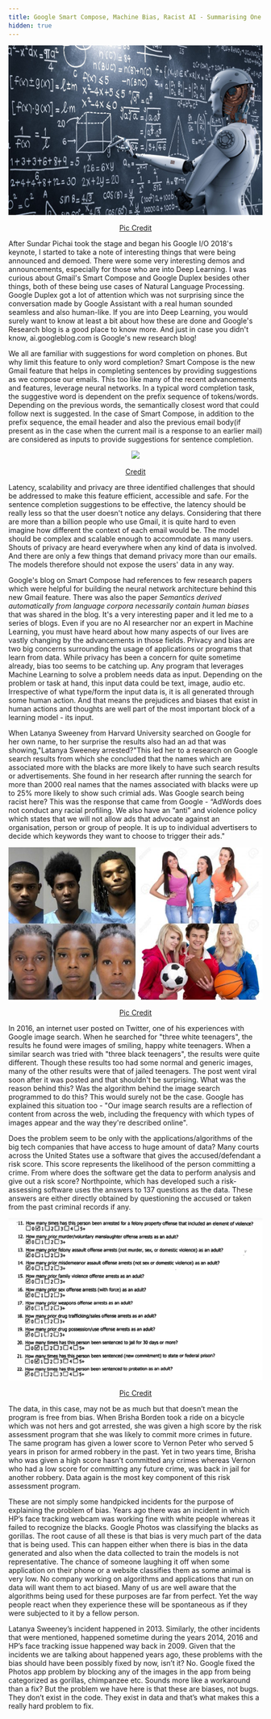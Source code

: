 ```yaml
---
title: Google Smart Compose, Machine Bias, Racist AI - Summarising One Night of Binge Reading from Blogs
hidden: true
---
```

<p align="center"><img src="/assets/images/bingereading.png"/></p>
<p align="center"><a href="https://www.forbesmiddleeast.com/en/artificial-intelligence-to-contribute-320-billion-to-the-middle-east-by-2030/">Pic Credit</a></p>  

After Sundar Pichai took the stage and began his Google I/O 2018's keynote, I started to take a note of interesting things that were being announced and demoed. There were some very interesting demos and announcements, especially for those who are into Deep Learning. I was curious about Gmail's Smart Compose and Google Duplex besides other things, both of these being use cases of Natural Language Processing. Google Duplex got a lot of attention which was not surprising since the conversation made by Google Assistant with a real human sounded seamless and also human-like. If you are into Deep Learning, you would surely want to know at least a bit about how these are done and Google's Research blog is a good place to know more. And just in case you didn't know, ai.googleblog.com is Google's new research blog!  

We all are familiar with suggestions for word completion on phones. But why limit this feature to only word completion? Smart Compose is the new Gmail feature that helps in completing sentences by providing suggestions as we compose our emails. This too like many of the recent advancements and features, leverage neural networks. In a typical word completion task, the suggestive word is dependent on the prefix sequence of tokens/words. Depending on the previous words, the semantically closest word that could follow next is suggested. In the case of Smart Compose, in addition to the prefix sequence, the email header and also the previous email body(if present as in the case when the current mail is a response to an earlier mail) are considered as inputs to provide suggestions for sentence completion. 

<p align="center"><img src="https://2.bp.blogspot.com/-KlBuhzV_oFw/WvxP_OAkJ1I/AAAAAAAACu0/T0F6lFZl-2QpS0O7VBMhf8wkUPvnRaPIACLcBGAs/s640/image2.gif"/></p>
<p align="center"><a href="https://ai.googleblog.com/2018/05/smart-compose-using-neural-networks-to.html">Credit</a></p>  

Latency, scalability and privacy are three identified challenges that should be addressed to make this feature efficient, accessible and safe. For the sentence completion suggestions to be effective, the latency should be really less so that the user doesn't notice any delays. Considering that there are more than a billion people who use Gmail, it is quite hard to even imagine how different the context of each email would be. The model should be complex and scalable enough to accommodate as many users. Shouts of privacy are heard everywhere when any kind of data is involved. And there are only a few things that demand privacy more than our emails. The models therefore should not expose the users' data in any way.  

Google's blog on Smart Compose had references to few research papers which were helpful for building the neural network architecture behind this new Gmail feature. There was also the paper *Semantics derived automatically from language corpora necessarily contain human biases* that was shared in the blog. It's a very interesting paper and it led me to a series of blogs. Even if you are no AI researcher nor an expert in Machine Learning, you must have heard about how many aspects of our lives are vastly changing by the advancements in those fields. Privacy and bias are two big concerns surrounding the usage of applications or programs that learn from data. While privacy has been a concern for quite sometime already, bias too seems to be catching up. Any program that leverages Machine Learning to solve a problem needs data as input. Depending on the problem or task at hand, this input data could be text, image, audio etc. Irrespective of what type/form the input data is, it is all generated through some human action. And that means the prejudices and biases that exist in human actions and thoughts are well part of the most important block of a learning model - its input.  

When Latanya Sweeney from Harvard University searched on Google for her own name, to her surprise the results also had an ad that was showing,"Latanya Sweeney arrested?"This led her to a research on Google search results from which she concluded that the names which are associated more with the blacks are more likely to have such search results or advertisements. She found in her research after running the search for more than 2000 real names that the names associated with blacks were up to 25% more likely to show such crimial ads. Was Google search being racist here? This was the response that came from Google - “AdWords does not conduct any racial profiling. We also have an “anti” and violence policy which states that we will not allow ads that advocate against an organisation, person or group of people. It is up to individual advertisers to decide which keywords they want to choose to trigger their ads."  


<p align="center"><img src="/assets/images/threeblackteenagers.png"/></p>
<p align="center"><a href="http://atlantablackstar.com/2016/06/10/teen-googles-three-black-teenagers-and-three-white-teenagers-to-startling-results/">Pic Credit</a></p>

In 2016, an internet user posted on Twitter, one of his experiences with Google image search. When he searched for "three white teenagers", the results he found were images of smiling, happy white teenagers. When a similar search was tried with "three black teenagers", the results were quite different. Though these results too had some normal and generic images, many of the other results were that of jailed teenagers. The post went viral soon after it was posted and that shouldn't be surprising. What was the reason behind this? Was the algorithm behind the image search programmed to do this? This would surely not be the case. Google has explained this situation too - "Our image search results are a reflection of content from across the web, including the frequency with which types of images appear and the way they're described online".  

Does the problem seem to be only with the applications/algorithms of the big tech companies that have access to huge amount of data? Many courts across the United States use a software that gives the accused/defendant a risk score. This score represents the likelihood of the person committing a crime. From where does the software get the data to perform analysis and give out a risk score? Northpointe, which has developed such a risk-assessing software uses the answers to 137 questions as the data. These answers are either directly obtained by questioning the accused or taken from the past criminal records if any. 

<p align="center"><img src="/assets/images/riskscore.png"/></p>
<p align="center"><a href="https://www.documentcloud.org/documents/2702103-Sample-Risk-Assessment-COMPAS-CORE.html">Pic Credit</a></p>  

The data, in this case, may not be as much but that doesn’t mean the program is free from bias. When Brisha Borden took a ride on a bicycle which was not hers and got arrested, she was given a high score by the risk assessment program that she was likely to commit more crimes in future. The same program has given a lower score to Vernon Peter who served 5 years in prison for armed robbery in the past. Yet in two years time, Brisha who was given a high score hasn’t committed any crimes whereas Vernon who had a low score for committing any future crime, was back in jail for another robbery. Data again is the most key component of this risk assessment program.

These are not simply some handpicked incidents for the purpose of explaining the problem of bias. Years ago there was an incident in which HP’s face tracking webcam was working fine with white people whereas it failed to recognize the blacks. Google Photos was classifying the blacks as gorillas. The root cause of all these is that bias is very much part of the data that is being used. This can happen either when there is bias in the data generated and also when the data collected to train the models is not representative. The chance of someone laughing it off when some application on their phone or a website classifies them as some animal is very low. No company working on algorithms and applications that run on data will want them to act biased. Many of us are well aware that the algorithms being used for these purposes are far from perfect. Yet the way people react when they experience these will be spontaneous as if they were subjected to it by a fellow person.

Latanya Sweeney’s incident happened in 2013. Similarly, the other incidents that were mentioned, happened sometime during the years 2014, 2016 and HP’s face tracking issue happened way back in 2009. Given that the incidents we are talking about happened years ago, these problems with the bias should have been possibly fixed by now, isn’t it? No. Google fixed the Photos app problem by blocking any of the images in the app from being categorized as gorillas, chimpanzee etc. Sounds more like a workaround than a fix? But the problem we have here is that these are biases, not bugs. They don’t exist in the code. They exist in data and that’s what makes this a really hard problem to fix.  

